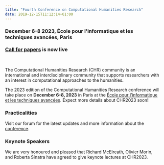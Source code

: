 ```yaml
---
title: "Fourth Conference on Computational Humanities Research"
date: 2019-12-15T11:12:14+01:00
---
```


<h3 class="center"><b><span style="text-align:center;">December 6-8 2023, École pour l'informatique et les techniques avancées, Paris</br></br><a href="https://2023.computational-humanities-research.org/cfp/"><u>Call for papers</u></a> is now live</span></b></h3></br>

The Computational Humanities Research (CHR) community is an international and
interdisciplinary community that supports researchers with an interest in computational
approaches to the humanities. 

The 2023 edition of the Computational Humanities Research conference will take
place on **December 6-8, 2023** in Paris at the [École pour l’informatique et les techniques avancées](https://www.epita.fr/en/homepage/). Expect more details about CHR2023 soon!

### Practicalities

Visit our forum for the latest updates and more information about the [conference](https://discourse.computational-humanities-research.org/t/chr2023-conference/1978). 


### Keynote Speakers

We are very honoured and pleased that Richard McElreath, Olivier Morin, and Roberta Sinatra have agreed to give keynote lectures at CHR2023.


<!--   <div class="row"> -->
<!--     <div class="col s12 m6"> -->
<!--       <div class="card"> -->
<!--         <div class="card-image waves-effect waves-block waves-light"> -->
<!--           <img class="speaker-img activator" src="/images/richard_mcelreath.png"> -->
<!--           <\!-- <span class="card-title">Richard McElreath</span> -\-> -->
<!--         </div> -->
<!--         <div class="card-content"> -->
<!--           <span class="card-title grey-text text-darken-4 activator">Richard McElreath<i class="material-icons right">more_vert</i></span> -->
<!--         </div> -->
<!--        <div class="card-reveal"> -->
<!--          <span class="card-title grey-text text-darken-4">Richard McElreath<i class="material-icons right">close</i></span> -->
<!--                   <p>Richard McElreath is director of the Department of Human Behavior, Culture and Ecology at the Max Planck Institute for Evolutionary Anthropology in Leipzig. He is an anthropologist focused on the role of culture in human evolution and adaptation. He also wrote a very popular Bayesian statistics textbook. -->
<!--                   </p> -->
<!--        </div> -->
<!--      </div> -->
<!--     </div> -->
<!--     <div class="col s12 m6"> -->
<!--       <div class="card"> -->
<!--         <div class="card-image waves-effect waves-block waves-light"> -->
<!--           <img class="speaker-img activator" src="/images/olivier_morin.jpg"> -->
<!--           <\!-- <span class="card-title">sPeter Turchin</span> -\-> -->
<!--         </div> -->
<!--         <div class="card-content waves-effect waves-block waves-light"> -->
<!--           <span class="card-title grey-text text-darken-4 activator">Olivier Morin<i class="material-icons right">more_vert</i></span> -->
<!--         </div> -->
<!--        <div class="card-reveal"> -->
<!--          <span class="card-title grey-text text-darken-4">Olivier Morin<i class="material-icons right">close</i></span> -->
<!--          <p>Olivier Morin is a CNRS researcher at the Institut Jean Nicod (PSLUniversity,Paris). His research focuses on cultural transmission and its cognitive prerequisites. His book, How Traditions Live and Die (2016), seeks to explain the long-term survival of culturally evolved practices. His more recent work focuses on the cultural evolution of graphic communication – the human ability to transmit information by means of images. His publications span anthropology, cognitive science, and behavioral ecology.</p> -->
<!--        </div> -->
<!--       </div> -->
<!--     <div class="col s12 m6"> -->
<!--       <div class="card"> -->
<!--         <div class="card-image waves-effect waves-block waves-light"> -->
<!--           <img class="speaker-img activator" src="/images/roberta_sinatra.jpeg"> -->
<!--           <\!-- <span class="card-title">roberta_sinatra.jpeg</span> -\-> -->
<!--         </div> -->
<!--         <div class="card-content waves-effect waves-block waves-light"> -->
<!--           <span class="card-title grey-text text-darken-4 activator">Roberta Sinatra<i class="material-icons right">more_vert</i></span> -->
<!--         </div> -->
<!--        <div class="card-reveal"> -->
<!--          <span class="card-title grey-text text-darken-4">Roberta Sinatra<i class="material-icons right">close</i></span> -->
<!--          <p>Roberta Sinatra is Professor in Computational Social Science at the University of Copenhagen and is co-lead of the Pioneer Centre for AI in Denmark. She also holds positions at ITU Copenhagen, ISI Foundation Turin, and CSH Vienna. Her research is at the forefront of network science, data science, and computational social science.</p> -->
<!--        </div> -->
<!--       </div> -->

<!--     </div> -->
<!--   </div> -->
